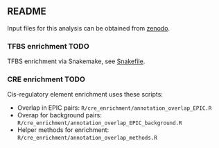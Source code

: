 ## README

Input files for this analysis can be obtained from [zenodo](https://zenodo.org/record/5196216#.YRZ3TfJxeUk).

### TFBS enrichment TODO
TFBS enrichment via Snakemake, see [Snakefile](Snakefile).

### CRE enrichment TODO

Cis-regulatory element enrichment uses these scripts:

* Overlap in EPIC pairs: `R/cre_enrichment/annotation_overlap_EPIC.R`
* Overap for background pairs: `R/cre_enrichment/annotation_overlap_EPIC_background.R`
* Helper methods for enrichment: `R/cre_enrichment/annotation_overlap_methods.R`
